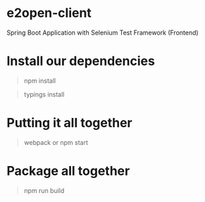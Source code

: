 # e2open-client
Spring Boot Application with Selenium Test Framework (Frontend)

# Install our dependencies

> npm install

> typings install

# Putting it all together

> webpack
or 
> npm start

# Package all together

> npm run build